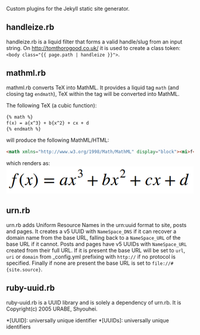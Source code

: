 Custom plugins for the Jekyll static site generator.

## handleize.rb

handleize.rb is a liquid filter that forms a valid handle/slug from an input string. On <http://tomthorogood.co.uk/> it is used to create a class token: `<body class="{{ page.path | handleize }}">`.

## mathml.rb

mathml.rb converts TeX into MathML. It provides a liquid tag `math` (and closing tag `endmath`), TeX within the tag will be converted into MathML.

The following TeX (a cubic function):
```
{% math %}
f(x) = a{x^3} + b{x^2} + cx + d
{% endmath %}
```
will produce the following MathML/HTML:
```html
<math xmlns="http://www.w3.org/1998/Math/MathML" display="block"><mi>f</mi><mo stretchy="false">(</mo><mi>x</mi><mo stretchy="false">)</mo><mo>=</mo><mi>a</mi><mrow><msup><mi>x</mi><mn>3</mn></msup></mrow><mo>+</mo><mi>b</mi><mrow><msup><mi>x</mi><mn>2</mn></msup></mrow><mo>+</mo><mi>c</mi><mi>x</mi><mo>+</mo><mi>d</mi></math>
```
which renders as:
![f(x)=ax3+bx2+cx+d](https://raw.githubusercontent.com/tmthrgd/jekyll-plugins/master/mathml.png)

## urn.rb

urn.rb adds Uniform Resource Names in the urn:uuid format to site, posts and pages. It creates a v5 UUID with `NameSpace_DNS` if it can recover a domain name from the base URL, falling back to a `NameSpace_URL` of the base URL if it cannot. Posts and pages have v5 UUIDs with `NameSpace_URL` created from their full URL. If it is present the base URL will be set to `url`, `uri` or `domain` from _config.yml prefixing with `http://` if no protocol is specified. Finally if none are present the base URL is set to `file://#{site.source}`.

## ruby-uuid.rb

ruby-uuid.rb is a UUID library and is solely a dependency of urn.rb. It is Copyright(c) 2005 URABE, Shyouhei.

*[UUID]: universally unique identifier
*[UUIDs]: universally unique identifiers
